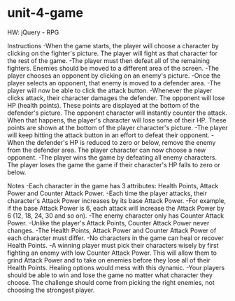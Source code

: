 # unit-4-game
HW: jQuery - RPG 

Instructions
-When the game starts, the player will choose a character by clicking on the fighter's picture. The player will fight as that character for the rest of the game.
-The player must then defeat all of the remaining fighters. Enemies should be moved to a different area of the screen.
-The player chooses an opponent by clicking on an enemy's picture.
-Once the player selects an opponent, that enemy is moved to a defender area.
-The player will now be able to click the attack button.
-Whenever the player clicks attack, their character damages the defender. The opponent will lose HP (health points). These points are displayed at the bottom of the defender's picture. 
The opponent character will instantly counter the attack. When that happens, the player's character will lose some of their HP. These points are shown at the bottom of the player character's picture.
-The player will keep hitting the attack button in an effort to defeat their opponent.
-When the defender's HP is reduced to zero or below, remove the enemy from the defender area. The player character can now choose a new opponent.
-The player wins the game by defeating all enemy characters. The player loses the game the game if their character's HP falls to zero or below.

Notes
-Each character in the game has 3 attributes: Health Points, Attack Power and Counter Attack Power.
-Each time the player attacks, their character's Attack Power increases by its base Attack Power. 
  -For example, if the base Attack Power is 6, each attack will increase the Attack Power by 6 (12, 18, 24, 30 and so on).
-The enemy character only has Counter Attack Power. 
  -Unlike the player's Attack Points, Counter Attack Power never changes.
-The Health Points, Attack Power and Counter Attack Power of each character must differ.
-No characters in the game can heal or recover Health Points. 
-A winning player must pick their characters wisely by first fighting an enemy with low Counter Attack Power. This will allow them to grind Attack Power and to take on enemies before they lose all of their Health Points. Healing options would mess with this dynamic.
-Your players should be able to win and lose the game no matter what character they choose. The challenge should come from picking the right enemies, not choosing the strongest player.
